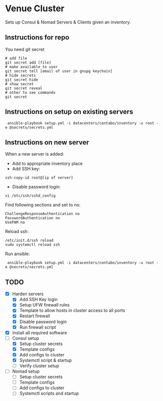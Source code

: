 # Venue Cluster
Sets up Consul & Nomad Servers & Clients given an inventory.

## Instructions for repo
You need git secret

```
# add file
git secret add [file]
# make available to user
git secret tell [email of user in gnupg keychain]
# hide secrets
git secret hide
# show secret
git secret reveal
# other to see commands
git secret
```

## Instructions on setup on existing servers

```
 ansible-playbook setup.yml -i datacenters/contabo/inventory -u root -e @secrets/secrets.yml
```

## Instructions on new server
When a new server is added:
* Add to appropriate inventory place
* Add SSH key:

```
ssh-copy-id root@[ip of server]
```

* Disable password login:

```
vi /etc/ssh/sshd_config
```

Find following sections and set to no:

```
ChallengeResponseAuthentication no
PasswordAuthentication no
UsePAM no
```

Reload ssh:
```
/etc/init.d/ssh reload
sudo systemctl reload ssh
```

Run ansible:

```
 ansible-playbook setup.yml -i datacenters/contabo/inventory -u root -e @secrets/secrets.yml
```

## TODO
- [x] Harden servers
    - [x] Add SSH Key login
    - [x] Setup UFW firewall rules
    - [x] Template to allow hosts in cluster access to all ports
    - [x] Restart firewall
    - [x] Disable password login
    - [x] Run firewall script
- [x] Install all required software
- [ ] Consul setup
    - [x] Setup cluster secrets
    - [x] Template configs
    - [x] Add configs to cluster
    - [x] Systemctl script & startup
    - [ ] Verify cluster setup
- [ ] Nomad setup
    - [ ] Setup cluster secrets
    - [ ] Template configs
    - [ ] Add configs to cluster
    - [ ] Systemctl scripts and startup